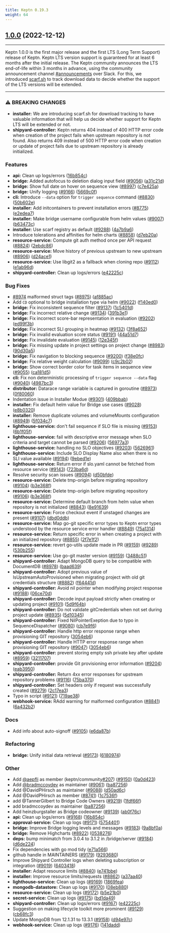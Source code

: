 ```yaml
---
title: Keptn 0.19.3
weight: 64
---
```


## [1.0.0](https://github.com/keptn/keptn/compare/0.19.0...1.0.0) (2022-12-12)

---

Keptn 1.0.0 is the first major release and the first LTS (Long Term Support) release of Keptn.
Keptn LTS version support is guaranteed for at least 6 months after the initial release. 
The Keptn community announces the LTS end-of-life within 3 months in advance, using the community announcement channel [#announcements](https://app.slack.com/client/TFHDUSPB7/CFH4VK9GT) over Slack.
For this, we introduced [scarf.sh](https://about.scarf.sh/) to track download data to decide whether the support of the LTS versions will be extended.

---

### ⚠ BREAKING CHANGES

* **installer:** We are introducing scarf.sh for download tracking to have valuable information that will help us decide whether support for Keptn LTS will be extended or not.
* **shipyard-controller:** Keptn returns 404 instead of 400 HTTP error code when creation of the project fails when upstream repository is not found. Also returns 409 instead of 500 HTTP error code when creation or update of project fails due to upstream repository is already initialized.

### Features

* **api:** Clean up logs/errors ([16b854c](https://github.com/keptn/keptn/commit/16b854c28ae8ed957f46deb25a5e40ea86658b65))
* **bridge:** Added autofocus to deletion dialog input field ([#9056](https://github.com/keptn/keptn/issues/9056)) ([a31c21d](https://github.com/keptn/keptn/commit/a31c21d4f1472618738c15d93299d3432ce0a4c1))
* **bridge:** Show full date on hover on sequence view ([#8997](https://github.com/keptn/keptn/issues/8997)) ([c7e425a](https://github.com/keptn/keptn/commit/c7e425a7a647fe13d78d5f8b335551f10d527d43))
* **bridge:** Unify logging ([#9166](https://github.com/keptn/keptn/issues/9166)) ([5669c0f](https://github.com/keptn/keptn/commit/5669c0f0f5e2121d3881d15766c0cc24a7b53c34))
* **cli:** Introduce `--data` option for `trigger sequence` command ([#8830](https://github.com/keptn/keptn/issues/8830)) ([50b602e](https://github.com/keptn/keptn/commit/50b602e2791f96764760728b122e685c1d600e76))
* **installer:** Add initcontainers to prevent installation errors ([#8775](https://github.com/keptn/keptn/issues/8775)) ([e2edea7](https://github.com/keptn/keptn/commit/e2edea71e6766e1a34424a42bd2edb7e1b13e42f))
* **installer:** Make bridge username configurable from helm values ([#9007](https://github.com/keptn/keptn/issues/9007)) ([b63473c](https://github.com/keptn/keptn/commit/b63473c19b5e7803d6b0b663a76be95f2b7aedbc))
* **installer:** Use scarf registry as default ([#9288](https://github.com/keptn/keptn/issues/9288)) ([4a7b9a6](https://github.com/keptn/keptn/commit/4a7b9a632d9fb62a3c0d0fb04ea0df5d8a9b493d))
* Introduce tolerations and affinities for helm charts ([#8858](https://github.com/keptn/keptn/issues/8858)) ([d7eb20a](https://github.com/keptn/keptn/commit/d7eb20a9fa9a216b876feaf3b58cbcd96d046c88))
* **resource-service:** Compute git auth method once per API request ([#8824](https://github.com/keptn/keptn/issues/8824)) ([2ebdc86](https://github.com/keptn/keptn/commit/2ebdc8613e3f0a1436ae597ce3f0e91dfb35e429))
* **resource-service:** Move history of previous upstream to new upstream ([#8906](https://github.com/keptn/keptn/issues/8906)) ([d24ace1](https://github.com/keptn/keptn/commit/d24ace1fa5d5e2e6c45dd04297ec75ff1e1351f2))
* **resource-service:** Use libgit2 as a fallback when cloning repo ([#9112](https://github.com/keptn/keptn/issues/9112)) ([e1ab96d](https://github.com/keptn/keptn/commit/e1ab96d16c8104f8782b04033a77a443408ba31b))
* **shipyard-controller:** Clean up logs/errors ([e42225c](https://github.com/keptn/keptn/commit/e42225ccb1a4ef276ac9e9acc0eebb0ef8fe5056))


### Bug Fixes

* [#8974](https://github.com/keptn/keptn/issues/8974) malformed struct tags ([#8975](https://github.com/keptn/keptn/issues/8975)) ([af885ac](https://github.com/keptn/keptn/commit/af885acb5edf1526c1705a4bae361e7fb54dd50d))
* Add `CD` optional to bridge installation type via helm ([#9022](https://github.com/keptn/keptn/issues/9022)) ([f140ed0](https://github.com/keptn/keptn/commit/f140ed07276f60697b14b5e185c0c1e6950850a1))
* **bridge:** Fix inconsistent sequence filter ([#9137](https://github.com/keptn/keptn/issues/9137)) ([1c5401d](https://github.com/keptn/keptn/commit/1c5401da46dc7b33ed4da750f1db82b50f314458))
* **bridge:** Fix incorrect relative change ([#9134](https://github.com/keptn/keptn/issues/9134)) ([391b3e1](https://github.com/keptn/keptn/commit/391b3e1b9b67b61538b1381728f963d906f7b1c3))
* **bridge:** Fix incorrect score-bar representation in evaluation ([#9202](https://github.com/keptn/keptn/issues/9202)) ([ed99f3b](https://github.com/keptn/keptn/commit/ed99f3b515086a5e7ab7e218b1280a7b35640b67))
* **bridge:** Fix incorrect SLI grouping in heatmap ([#9132](https://github.com/keptn/keptn/issues/9132)) ([3f8a652](https://github.com/keptn/keptn/commit/3f8a6528200d5e733ebdc926630638a2bf0fbcea))
* **bridge:** Fix invalid evaluation score status ([#9191](https://github.com/keptn/keptn/issues/9191)) ([44a51d7](https://github.com/keptn/keptn/commit/44a51d7afddd0c82c87d6379afbd9fc14b5a868c))
* **bridge:** Fix invalidate evaluation ([#9145](https://github.com/keptn/keptn/issues/9145)) ([12e345f](https://github.com/keptn/keptn/commit/12e345f7b9ff2c4e4da34262776a4bf8db945331))
* **bridge:** Fix missing update in project settings on project change ([#8983](https://github.com/keptn/keptn/issues/8983)) ([90d30a5](https://github.com/keptn/keptn/commit/90d30a543124b64d07dd6c5ed530936137632af0))
* **bridge:** Fix navigation to blocking sequence ([#9200](https://github.com/keptn/keptn/issues/9200)) ([f38e0fc](https://github.com/keptn/keptn/commit/f38e0fc0faa5b4ddb1d1ffa457ce160f0b64571e))
* **bridge:** Fix relative weight calculation ([#9099](https://github.com/keptn/keptn/issues/9099)) ([c9c2b02](https://github.com/keptn/keptn/commit/c9c2b02588cec780af2f425af69d7b54b6462f22))
* **bridge:** Show correct border color for task items in sequence view ([#9055](https://github.com/keptn/keptn/issues/9055)) ([ca181d5](https://github.com/keptn/keptn/commit/ca181d59dd976fff1e0d2a22877ddf2868a2d336))
* **cli:** Fix non deterministic processing of `trigger sequence --data` flag ([#9040](https://github.com/keptn/keptn/issues/9040)) ([4987bc3](https://github.com/keptn/keptn/commit/4987bc384612202569fdd2742004ec552c3d6305))
* **distributor:** Datarace range variable is captured in goroutine ([#8973](https://github.com/keptn/keptn/issues/8973)) ([0f80060](https://github.com/keptn/keptn/commit/0f800601ec2c6a2a30b8f229feea2561ccfab079))
* Indentation issue in Installer Modue ([#9301](https://github.com/keptn/keptn/issues/9301)) ([409bbab](https://github.com/keptn/keptn/commit/409bbab280a663d51307298648f7ed2d2dbe5cad))
* **installer:** Fix default helm value for Bridge use cases ([#9028](https://github.com/keptn/keptn/issues/9028)) ([e8b0320](https://github.com/keptn/keptn/commit/e8b03203d84986f40a77cc19191f79f2b06fadda))
* **installer:** Remove duplicate volumes and volumeMounts configuration ([#8949](https://github.com/keptn/keptn/issues/8949)) ([5f034c7](https://github.com/keptn/keptn/commit/5f034c700fa281260588f5ba41b6956e6f8fbebc))
* **lighthouse-service:** don't fail sequence if SLO file is missing ([#9153](https://github.com/keptn/keptn/issues/9153)) ([6b1f05f](https://github.com/keptn/keptn/commit/6b1f05fcf547a4863f5f1b76cef7dc9e37d2b920))
* **lighthouse-service:** fail with descriptive error message when SLO criteria and target cannot be parsed ([#9206](https://github.com/keptn/keptn/issues/9206)) ([56977a3](https://github.com/keptn/keptn/commit/56977a3ce1cbd2f5eda4de003a8356f404d641af))
* **lighthouse-service:** handling no SLO objectives ([#9203](https://github.com/keptn/keptn/issues/9203)) ([5626961](https://github.com/keptn/keptn/commit/56269619102da634e87816b13b8faca051040bc3))
* **lighthouse-service:** Include SLO Display Name also when there is no SLI value available ([#9194](https://github.com/keptn/keptn/issues/9194)) ([9ebed1e](https://github.com/keptn/keptn/commit/9ebed1efbc48d0a6b0725cb8884da462bdbda418))
* **lighthouse-service:** Return error if slo.yaml cannot be fetched from resource service ([#9143](https://github.com/keptn/keptn/issues/9143)) ([723ba6d](https://github.com/keptn/keptn/commit/723ba6d0f750a32210d7c7b2dcb7c2da00f56c58))
* Resolve security scan issues ([#9094](https://github.com/keptn/keptn/issues/9094)) ([d50bfde](https://github.com/keptn/keptn/commit/d50bfde5cb37ee26fecbdac5d508681f61c6be9a))
* **resource-service:** Delete tmp-origin before migrating repository ([#9104](https://github.com/keptn/keptn/issues/9104)) ([b3e368f](https://github.com/keptn/keptn/commit/b3e368fc2df93d8f25ff9a1f3f324586cb1c948f))
* **resource-service:** Delete tmp-origin before migrating repository ([#9106](https://github.com/keptn/keptn/issues/9106)) ([b3e368f](https://github.com/keptn/keptn/commit/b3e368fc2df93d8f25ff9a1f3f324586cb1c948f))
* **resource-service:** Determine default branch from helm value when repository is not initialized ([#8843](https://github.com/keptn/keptn/issues/8843)) ([8e91639](https://github.com/keptn/keptn/commit/8e916394247c957c9f029e651f6d345315b37979))
* **resource-service:** Force checkout event if unstaged changes are present ([#9107](https://github.com/keptn/keptn/issues/9107)) ([dbd0ddb](https://github.com/keptn/keptn/commit/dbd0ddba017001f4864a40b6a26cf867614ea1dc))
* **resource-service:** Map go-git specific error types to Keptn error types understood by the resource service error handler ([#8849](https://github.com/keptn/keptn/issues/8849)) ([75a1314](https://github.com/keptn/keptn/commit/75a1314c1fbfab6040346b98bfb8e13331a7c460))
* **resource-service:** Return specific error in when creating a project with an initialized repository ([#8855](https://github.com/keptn/keptn/issues/8855)) ([2f7e1f2](https://github.com/keptn/keptn/commit/2f7e1f273ab0df258fac3a493d4fde9947b86f18))
* **resource-service:** revert go-utils update made in PR ([#9159](https://github.com/keptn/keptn/issues/9159)) ([#9289](https://github.com/keptn/keptn/issues/9289)) ([530b255](https://github.com/keptn/keptn/commit/530b2559c0e19c3e97d4f5499d80251a4573fcc5))
* **resource-service:** Use go-git master version ([#9159](https://github.com/keptn/keptn/issues/9159)) ([3488c51](https://github.com/keptn/keptn/commit/3488c513f9ceafeb83658b12942b3eeedbfe3ba2))
* **shipyard-controller:** Adapt MongoDB query to be compatible with DocumentDB ([#8978](https://github.com/keptn/keptn/issues/8978)) ([baad639](https://github.com/keptn/keptn/commit/baad6396484e26b7cc2adf803772a83cb1fdfdd2))
* **shipyard-controller:** Adopt previous value of IsUpstreamAutoProvisioned when migrating project with old git credentials structure ([#8882](https://github.com/keptn/keptn/issues/8882)) ([f64441d](https://github.com/keptn/keptn/commit/f64441d9148fd1398fa187969c8e9d37649fb347))
* **shipyard-controller:** Avoid nil pointer when modifying project response ([#9188](https://github.com/keptn/keptn/issues/9188)) ([06ce70d](https://github.com/keptn/keptn/commit/06ce70d3c142aea84b62f9df10373c7c1a1803a7))
* **shipyard-controller:** Decode input payload strictly when creating or updating project ([#9101](https://github.com/keptn/keptn/issues/9101)) ([5d9f64b](https://github.com/keptn/keptn/commit/5d9f64bf4a5cd0aae7dfd5662ca3b00e5957445f))
* **shipyard-controller:** Do not validate gitCredentials when not set during project update ([#8935](https://github.com/keptn/keptn/issues/8935)) ([5d10345](https://github.com/keptn/keptn/commit/5d10345eccb1ba5ddf3f5e0c1c546c23b254cdc9))
* **shipyard-controller:** Fixed NilPointerExeption due to typo in SequenceDispatcher ([#9080](https://github.com/keptn/keptn/issues/9080)) ([cb7e9f6](https://github.com/keptn/keptn/commit/cb7e9f6f968d072d2de6a5354c2591568eee91af))
* **shipyard-controller:** Handle http error response range when provisioning GIT repository ([3054eb6](https://github.com/keptn/keptn/commit/3054eb627028ae74a4854382cfeb4e105ccc0549))
* **shipyard-controller:** Handle HTTP error response range when provisioning GIT repository ([#9047](https://github.com/keptn/keptn/issues/9047)) ([3054eb6](https://github.com/keptn/keptn/commit/3054eb627028ae74a4854382cfeb4e105ccc0549))
* **shipyard-controller:** prevent storing empty ssh private key after update ([#8959](https://github.com/keptn/keptn/issues/8959)) ([3211707](https://github.com/keptn/keptn/commit/32117074f3b9f106036a07896887613150fd5c2a))
* **shipyard-controller:** provide Git provisioning error information ([#9204](https://github.com/keptn/keptn/issues/9204)) ([eab3950](https://github.com/keptn/keptn/commit/eab3950dd9762ea19e368d505855d6a9d517e71f))
* **shipyard-controller:** Return 4xx error responses for upstream repository problems ([#9116](https://github.com/keptn/keptn/issues/9116)) ([75ba370](https://github.com/keptn/keptn/commit/75ba37051b3ddb247bf4a78ac318a74c7087ffba))
* **shipyard-controller:** Set headers only if request was successfully created ([#9279](https://github.com/keptn/keptn/issues/9279)) ([2c17ea3](https://github.com/keptn/keptn/commit/2c17ea3c7cc1b30cff273cd09f9e27f307aaa48b))
* Typo in script ([#9121](https://github.com/keptn/keptn/issues/9121)) ([719ae38](https://github.com/keptn/keptn/commit/719ae38babc26690681b0fcb05d520b5c63e962e))
* **webhook-service:** RAdd warning for malformed configuration ([#8841](https://github.com/keptn/keptn/issues/8841)) ([6a432b2](https://github.com/keptn/keptn/commit/6a432b2d331659544755b3a10c33fc73f604507a))


### Docs

* Add info about auto-signoff ([#9105](https://github.com/keptn/keptn/issues/9105)) ([e6da87b](https://github.com/keptn/keptn/commit/e6da87b11e1f324d487e8eef19f001cc88ab7941))


### Refactoring

* **bridge:** Unify initial data retrieval ([#9173](https://github.com/keptn/keptn/issues/9173)) ([6180974](https://github.com/keptn/keptn/commit/6180974106283f75df887c81b0d54f600c6742cd))


### Other

* Add [@aepfli](https://github.com/aepfli) as member (keptn/community[#207](https://github.com/keptn/keptn/issues/207)) ([#9150](https://github.com/keptn/keptn/issues/9150)) ([0a0d423](https://github.com/keptn/keptn/commit/0a0d4235e0d9ca229ecff7159e1e5d654e49f9a0))
* Add [@bradmccoydev](https://github.com/bradmccoydev) as maintainer ([#9061](https://github.com/keptn/keptn/issues/9061)) ([ba87256](https://github.com/keptn/keptn/commit/ba872568a37acc61c77d76bdb07d2393c7a4c8ed))
* Add @DavidPHirsch as maintainer ([#9088](https://github.com/keptn/keptn/issues/9088)) ([d50ad6c](https://github.com/keptn/keptn/commit/d50ad6cc00254ebc32e1b2bb9269f5e69929ba19))
* Add @DavidPHirsch as member ([#8741](https://github.com/keptn/keptn/issues/8741)) ([1c7536f](https://github.com/keptn/keptn/commit/1c7536f86c0f83f31af52e9ad040574e2d53dc57))
* add @TannerGilbert to Bridge Code Owners ([#9219](https://github.com/keptn/keptn/issues/9219)) ([1fdf66f](https://github.com/keptn/keptn/commit/1fdf66f223735be04312fbb839e8a5bfdf2ab97a))
* add bradmccoydev as maintainer ([ba87256](https://github.com/keptn/keptn/commit/ba872568a37acc61c77d76bdb07d2393c7a4c8ed))
* Add heinzburgstaller as Bridge codeowner ([#9139](https://github.com/keptn/keptn/issues/9139)) ([ab0f76c](https://github.com/keptn/keptn/commit/ab0f76cbd43337fb7b8fe02d023e73aa95e24c3d))
* **api:** Clean up logs/errors ([#9168](https://github.com/keptn/keptn/issues/9168)) ([16b854c](https://github.com/keptn/keptn/commit/16b854c28ae8ed957f46deb25a5e40ea86658b65))
* **approval-service:** Clean up logs ([#9171](https://github.com/keptn/keptn/issues/9171)) ([5754401](https://github.com/keptn/keptn/commit/5754401580c7c141763a83ba039f82c8e335accb))
* **bridge:** Improve Bridge logging levels and messages ([#9183](https://github.com/keptn/keptn/issues/9183)) ([9a8bf0a](https://github.com/keptn/keptn/commit/9a8bf0a17545a64bd4654d54f88fe44f93ac04ce))
* **bridge:** Remove Highcharts ([#8922](https://github.com/keptn/keptn/issues/8922)) ([0538276](https://github.com/keptn/keptn/commit/05382762340fe7b056df3e31ac4f83ae3d7087ab))
* **deps:** bump minimatch from 3.0.4 to 3.1.2 in /bridge/server ([#9184](https://github.com/keptn/keptn/issues/9184)) ([d6de224](https://github.com/keptn/keptn/commit/d6de224776710b7b18236a83f1b7c8a782a9f613))
* Fix dependencies with go mod tidy ([e71a566](https://github.com/keptn/keptn/commit/e71a566de2060c25249bc6242619bdf46012f55b))
* github handle in MAINTAINERS ([#9179](https://github.com/keptn/keptn/issues/9179)) ([9293680](https://github.com/keptn/keptn/commit/929368046b017691702f31ba11a6ddf003ae4a18))
* Improve Shipyard Controller logs when deleting subscription or integration ([#9019](https://github.com/keptn/keptn/issues/9019)) ([6403418](https://github.com/keptn/keptn/commit/64034184dfdd637e111545a7c9cc881f8f30f958))
* **installer:** Adapt resource limits ([#8840](https://github.com/keptn/keptn/issues/8840)) ([e741bbe](https://github.com/keptn/keptn/commit/e741bbe93150ab3df936e2324f6f716947085c59))
* **installer:** Improve resource limits/requests ([#8862](https://github.com/keptn/keptn/issues/8862)) ([a37aa40](https://github.com/keptn/keptn/commit/a37aa40f45ed5c5c7d10e2d7863fcbecda3d08bd))
* **lighthouse-service:** Clean up logs ([#9169](https://github.com/keptn/keptn/issues/9169)) ([1869fea](https://github.com/keptn/keptn/commit/1869fea07447e4f339906067813ead168066c570))
* **mongodb-datastore:** Clean up logs ([#9170](https://github.com/keptn/keptn/issues/9170)) ([08eb880](https://github.com/keptn/keptn/commit/08eb8806c4bc641e52bdce2aa1f5265500099b15))
* **resource-service:** Clean up logs ([#9172](https://github.com/keptn/keptn/issues/9172)) ([b5e21b0](https://github.com/keptn/keptn/commit/b5e21b0d065b53041bea7a7e5ab0868617cfbf8e))
* **secret-service:** Clean up logs ([#9175](https://github.com/keptn/keptn/issues/9175)) ([bd1da49](https://github.com/keptn/keptn/commit/bd1da4937752f50ac46080f47e7e54b8e55fb613))
* **shipyard-controller:** Clean up logs/errors ([#9167](https://github.com/keptn/keptn/issues/9167)) ([e42225c](https://github.com/keptn/keptn/commit/e42225ccb1a4ef276ac9e9acc0eebb0ef8fe5056))
* Suggestion on making lifecycle toolkit more prominent ([#9129](https://github.com/keptn/keptn/issues/9129)) ([cb68fc3](https://github.com/keptn/keptn/commit/cb68fc3f772ea047cde3cd216056b8757cedd544))
* Update MongoDB from 12.1.31 to 13.3.1 ([#9158](https://github.com/keptn/keptn/issues/9158)) ([d94e97c](https://github.com/keptn/keptn/commit/d94e97ca4f7ec44a1c69a104d3381fdddfda0bd6))
* **webhook-service:** Clean up logs ([#9176](https://github.com/keptn/keptn/issues/9176)) ([141dadd](https://github.com/keptn/keptn/commit/141daddd9a5955d7a81ad990cc98b1dc2ffb1f3b))
